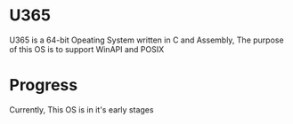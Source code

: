 # U365
U365 is a 64-bit Opeating System written in C and Assembly, The purpose of this OS is to support WinAPI and POSIX
# Progress
Currently, This OS is in it's early stages
